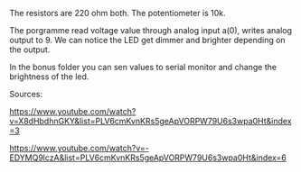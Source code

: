 The resistors are 220 ohm both.
The potentiometer is 10k.

The porgramme read voltage value through analog input a(0), writes analog output to 9. We can notice the LED get dimmer and brighter depending on the output.

In the bonus folder you can sen values to serial monitor and change the brightness of the led.

Sources:

https://www.youtube.com/watch?v=X8dHbdhnGKY&list=PLV6cmKvnKRs5geApVORPW79U6s3wpa0Ht&index=3

https://www.youtube.com/watch?v=-EDYMQ9lczA&list=PLV6cmKvnKRs5geApVORPW79U6s3wpa0Ht&index=6